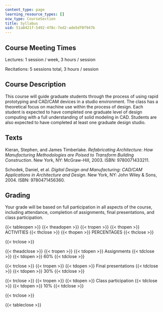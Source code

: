 ```yaml
---
content_type: page
learning_resource_types: []
ocw_type: CourseSection
title: Syllabus
uid: 51a8421f-5492-4f8c-7ed2-ade5df0f947b
---
```


Course Meeting Times
--------------------

Lectures: 1 session / week, 3 hours / session

Recitations: 5 sessions total, 3 hours / session

Course Description
------------------

This course will guide graduate students through the process of using rapid prototyping and CAD/CAM devices in a studio environment. The class has a theoretical focus on machine use within the process of design. Each student is expected to have completed one graduate level of design computing with a full understanding of solid modeling in CAD. Students are also expected to have completed at least one graduate design studio.

Texts
-----

Kieran, Stephen, and James Timberlake. _Refabricating Architecture: How Manufacturing Methodologies are Poised to Transform Building Construction_. New York, NY: McGraw-Hill, 2003. ISBN: 9780071433211.

Schodek, Daniel, et al. _Digital Design and Manufacturing: CAD/CAM Applications in Architecture and Design_. New York, NY: John Wiley & Sons, 2004. ISBN: 9780471456360.

Grading
-------

Your grade will be based on full participation in all aspects of the course, including attendance, completion of assignments, final presentations, and class participation.

{{< tableopen >}}
{{< theadopen >}}
{{< tropen >}}
{{< thopen >}}
ACTIVITIES
{{< thclose >}}
{{< thopen >}}
PERCENTAGES
{{< thclose >}}

{{< trclose >}}

{{< theadclose >}}
{{< tropen >}}
{{< tdopen >}}
Assignments
{{< tdclose >}}
{{< tdopen >}}
60%
{{< tdclose >}}

{{< trclose >}}
{{< tropen >}}
{{< tdopen >}}
Final presentations
{{< tdclose >}}
{{< tdopen >}}
30%
{{< tdclose >}}

{{< trclose >}}
{{< tropen >}}
{{< tdopen >}}
Class participation
{{< tdclose >}}
{{< tdopen >}}
10%
{{< tdclose >}}

{{< trclose >}}

{{< tableclose >}}